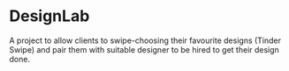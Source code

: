 # DesignLab
A project to allow clients to swipe-choosing their favourite designs (Tinder Swipe) and pair them with suitable designer to be hired to get their design done.
